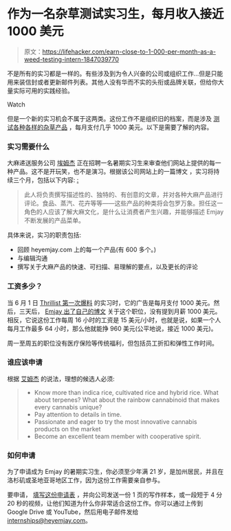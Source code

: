 # 作为一名杂草测试实习生，每月收入接近 1000 美元

> 原文：<https://lifehacker.com/earn-close-to-1-000-per-month-as-a-weed-testing-intern-1847039770>

不是所有的实习都是一样的。有些涉及到为令人兴奋的公司或组织工作...但是只能用来装信封或者更新邮件列表。其他人没有华而不实的头衔或品牌关联，但给你大量实际可用的实践经验。

Watch

但是一个新的实习机会不属于这两类。这份工作不是组织旧的档案，而是涉及 [测试各种各样的杂草产品](https://blog.heyemjay.com/emjay-is-hiring-a-cannabis-product-reviewer-intern/) ，每月支付几乎 1000 美元。以下是需要了解的内容。

### 实习需要什么

大麻递送服务公司 [埃姆杰](https://heyemjay.com/) 正在招聘一名暑期实习生来审查他们网站上提供的每一种产品。这不是开玩笑，也不是演习。根据该公司网站上的一篇博文 ，实习将持续三个月，包括以下内容: [:](https://blog.heyemjay.com/emjay-is-hiring-a-cannabis-product-reviewer-intern/)

> 此人将负责撰写描述性的、独特的、有创意的文章，并对各种大麻产品进行评论。食品、蒸汽、花卉等等——这些产品的种类将会包罗万象。担任这一角色的人应该了解大麻文化，是什么让消费者产生兴趣，并能够描述 Emjay 不断发展的产品菜单。

具体来说，实习的职责包括:

*   回顾 heyemjay.com 上的每一个产品(有 600 多个。)
*   与编辑沟通
*   撰写关于大麻产品的快速、可扫描、易理解的要点，以及更长的评论

### 工资多少？

当 6 月 1 日 [Thrillist 第一次爆料](https://www.thrillist.com/news/nation/emjay-weed-reviewer-summer-intern) 的实习时，它的广告是每月支付 1000 美元。然后，三天后， [Emjay 出了自己的博文](https://blog.heyemjay.com/emjay-is-hiring-a-cannabis-product-reviewer-intern/) 关于这个职位，没有提到月薪 1000 美元。相反，它说这份工作每周 16 小时的工资是 15 美元/小时，也就是说，如果一个人每月工作最多 64 小时，那么他就能挣 960 美元(公平地说，接近 1000 美元)。

周一至周五的职位没有医疗保险等传统福利，但包括员工折扣和弹性工作时间。

### 谁应该申请

根据 [艾姆杰](https://blog.heyemjay.com/emjay-is-hiring-a-cannabis-product-reviewer-intern/) 的说法，理想的候选人必须:

> *   Know more than indica rice, cultivated rice and hybrid rice. What about terpenes? What about the rainbow cannabinoid that makes every cannabis unique?
> *   Pay attention to details in time.
> *   Passionate and eager to try the most innovative cannabis products on the market
> *   Become an excellent team member with cooperative spirit.

### 如何申请

为了申请成为 Emjay 的暑期实习生，你必须至少年满 21 岁，是加州居民，并且在洛杉矶或圣地亚哥地区工作，因为这份工作需要亲自参与。

要申请， [填写这份申请表](https://www.indeed.com/viewjob?jk=b8b37f6262389626&tk=1f7ah19oco1hv800) ，并向公司发送一份 1 页的写作样本，或一段短于 4 分 20 秒的视频，让他们知道为什么你非常适合这份工作。你可以通过上传到 Google Drive 或 YouTube，然后用电子邮件发给 internships@heyemjay.com。
